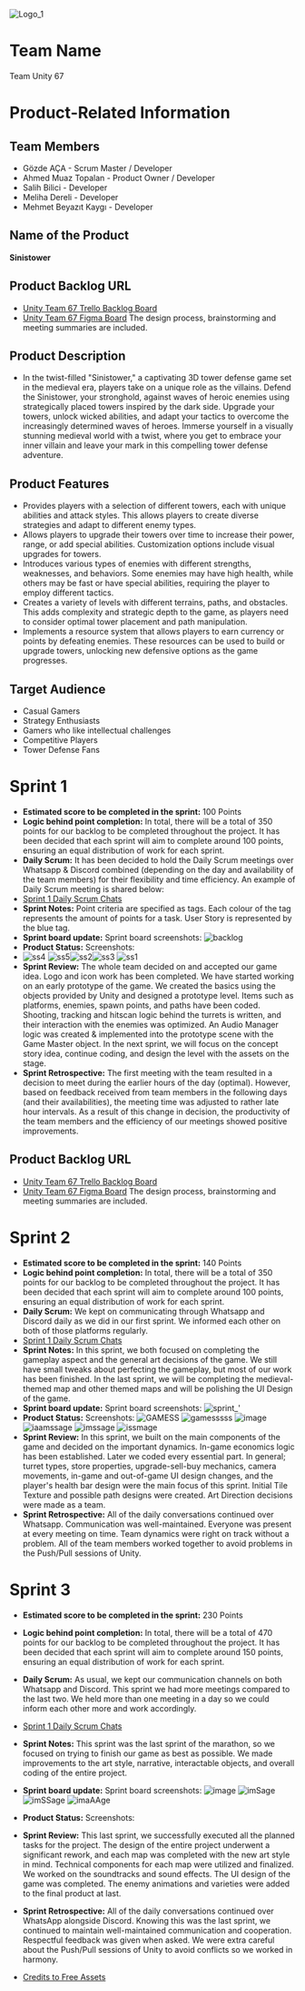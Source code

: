 ![Logo_1](https://github.com/gozdeaca/GOUA_BootCamp/assets/123934798/7c2ab7b0-c1cc-4a7a-bf11-21f396baa3d2)
# Team Name
Team Unity 67
# Product-Related Information
## Team Members
* Gözde AÇA - Scrum Master / Developer
* Ahmed Muaz Topalan - Product Owner / Developer
* Salih Bilici - Developer
* Meliha Dereli - Developer
* Mehmet Beyazıt Kaygı - Developer
## Name of the Product
**Sinistower**
## Product Backlog URL
* [Unity Team 67 Trello Backlog Board](https://trello.com/b/eoYWdnq1/gouabootcampproduct-backlog)
* [Unity Team 67 Figma Board](https://www.figma.com/file/NCYuB1BaYlpFb3p5D8yhhJ/GOUA-BOOTCAMP?type=whiteboard&node-id=0%3A1&t=GqrkjPL1u8cXyyWj-1) The design process, brainstorming and meeting summaries are included.
## Product Description
* In the twist-filled "Sinistower," a captivating 3D tower defense game set in the medieval era, players take on a unique role as the villains. Defend the Sinistower, your stronghold, against waves of heroic enemies using strategically placed towers inspired by the dark side. Upgrade your towers, unlock wicked abilities, and adapt your tactics to overcome the increasingly determined waves of heroes. Immerse yourself in a visually stunning medieval world with a twist, where you get to embrace your inner villain and leave your mark in this compelling tower defense adventure.
## Product Features
* Provides players with a selection of different towers, each with unique abilities and attack styles. This allows players to create diverse strategies and adapt to different enemy types.
* Allows players to upgrade their towers over time to increase their power, range, or add special abilities. Customization options include visual upgrades for towers.
* Introduces various types of enemies with different strengths, weaknesses, and behaviors. Some enemies may have high health, while others may be fast or have special abilities, requiring the player to employ different tactics.
* Creates a variety of levels with different terrains, paths, and obstacles. This adds complexity and strategic depth to the game, as players need to consider optimal tower placement and path manipulation.
* Implements a resource system that allows players to earn currency or points by defeating enemies. These resources can be used to build or upgrade towers, unlocking new defensive options as the game progresses.
## Target Audience
* Casual Gamers
* Strategy Enthusiasts
* Gamers who like intellectual challenges
* Competitive Players
* Tower Defense Fans
# Sprint 1
* **Estimated score to be completed in the sprint:** 100 Points
* **Logic behind point completion:** In total, there will be a total of 350 points for our backlog to be completed throughout the project. It has been decided that each sprint will aim to complete around 100 points, ensuring an equal distribution of work for each sprint.
* **Daily Scrum:**  It has been decided to hold the Daily Scrum meetings over Whatsapp & Discord combined (depending on the day and availability of the team members) for their flexibility and time efficiency. An example of Daily Scrum meeting is shared below:
* [Sprint 1 Daily Scrum Chats](https://github.com/gozdeaca/GOUA_BootCamp/files/11782522/WhatsappExport.pdf)
* **Sprint Notes:** Point criteria are specified as tags. Each colour of the tag represents the amount of points for a task. User Story is represented by the blue tag. 
* **Sprint board update:** Sprint board screenshots:
![backlog](https://github.com/gozdeaca/GOUA_BootCamp/assets/123934798/bd13bf7b-e3cb-4471-bb9f-4e6a3d2a9d15)
* **Product Status:** Screenshots:
* ![ss4](https://github.com/gozdeaca/GOUA_BootCamp/assets/123934798/ab61a454-81c7-4790-9cda-f3920fe93521) ![ss5](https://github.com/gozdeaca/GOUA_BootCamp/assets/123934798/c552626e-e5fa-4b51-9dd0-014799398ca6![ss3](https://github.com/gozdeaca/GOUA_BootCamp/assets/123934798/b32a5932-16df-4d19-9787-3b4981d0acdc)
)![ss2](https://github.com/gozdeaca/GOUA_BootCamp/assets/123934798/ab3c8116-7e49-437d-9c26-dc200a4ec46e)![ss3](https://github.com/gozdeaca/GOUA_BootCamp/assets/123934798/443b36da-0497-49b1-bc9f-cc581c4f632c) ![ss1](https://github.com/gozdeaca/GOUA_BootCamp/assets/123934798/7152148a-3a97-4ae1-a98a-3b5d81de06f2)
* **Sprint Review:** The whole team decided on and accepted our game idea. Logo and icon work has been completed. We have started working on an early prototype of the game. We created the basics using the objects provided by Unity and designed a prototype level. Items such as platforms, enemies, spawn points, and paths have been coded. Shooting, tracking and hitscan logic behind the turrets is written, and their interaction with the enemies was optimized. An Audio Manager logic was created & implemented into the prototype scene with the Game Master object. In the next sprint, we will focus on the concept story idea, continue coding, and design the level with the assets on the stage.
* **Sprint Retrospective:** The first meeting with the team resulted in a decision to meet during the earlier hours of the day (optimal). However, based on feedback received from team members in the following days (and their availabilities), the meeting time was adjusted to rather late hour intervals. As a result of this change in decision, the productivity of the team members and the efficiency of our meetings showed positive improvements.
## Product Backlog URL
* [Unity Team 67 Trello Backlog Board](https://trello.com/b/BwvpRcZo/gouabootcampsprint2backlog)
* [Unity Team 67 Figma Board](https://www.figma.com/file/NCYuB1BaYlpFb3p5D8yhhJ/GOUA-BOOTCAMP?type=whiteboard&node-id=0%3A1&t=GqrkjPL1u8cXyyWj-1) The design process, brainstorming and meeting summaries are included.
# Sprint 2
* **Estimated score to be completed in the sprint:** 140 Points
* **Logic behind point completion:** In total, there will be a total of 350 points for our backlog to be completed throughout the project. It has been decided that each sprint will aim to complete around 100 points, ensuring an equal distribution of work for each sprint.
* **Daily Scrum:** We kept on communicating through Whatsapp and Discord daily as we did in our first sprint. We informed each other on both of those platforms regularly.
* [Sprint 1 Daily Scrum Chats](https://github.com/gozdeaca/GOUA_BootCamp/files/11931482/Whatsapp.pdf)
* **Sprint Notes:** In this sprint, we both focused on completing the gameplay aspect and the general art decisions of the game. We still have small tweaks about perfecting the gameplay, but most of our work has been finished. In the last sprint, we will be completing the medieval-themed map and other themed maps and will be polishing the UI Design of the game. 
* **Sprint board update:** Sprint board screenshots:
![sprint_'](https://github.com/gozdeaca/GOUA_BootCamp/assets/123934798/84d64e22-c35a-482e-98ba-1e51cea3e6f8)
* **Product Status:** Screenshots:
![GAMESS](https://github.com/gozdeaca/GOUA_BootCamp/assets/123934798/a524bcb2-3b5a-4fbe-8f28-171d3a0df63b)
![gamesssss](https://github.com/gozdeaca/GOUA_BootCamp/assets/123934798/3f133391-d3dc-4008-a382-3711d8d0ed35)
![image](https://github.com/gozdeaca/GOUA_BootCamp/assets/123934798/eece1c0c-ad5d-459e-b67e-b93e3cd6212b)
![iaamssage](https://github.com/gozdeaca/GOUA_BootCamp/assets/123934798/8f08658e-a167-4846-a2e3-f6adbe3d7cae)
![imssage](https://github.com/gozdeaca/GOUA_BootCamp/assets/123934798/4f2e3150-78ad-4de5-be12-94cb4207c488)
![issmage](https://github.com/gozdeaca/GOUA_BootCamp/assets/123934798/2868e5cd-5aac-446c-bc3e-6ac8c0b10780)
* **Sprint Review:** In this sprint, we built on the main components of the game and decided on the important dynamics. In-game economics logic has been established. Later we coded every essential part. In general; turret types, store properties, upgrade-sell-buy mechanics, camera movements, in-game and out-of-game UI design changes, and the player's health bar design were the main focus of this sprint. Initial Tile Texture and possible path designs were created. Art Direction decisions were made as a team.
* **Sprint Retrospective:** All of the daily conversations continued over Whatsapp. Communication was well-maintained. Everyone was present at every meeting on time. Team dynamics were right on track without a problem. All of the team members worked together to avoid problems in the Push/Pull sessions of Unity.
# Sprint 3
* **Estimated score to be completed in the sprint:** 230 Points
* **Logic behind point completion:** In total, there will be a total of 470 points for our backlog to be completed throughout the project. It has been decided that each sprint will aim to complete around 150 points, ensuring an equal distribution of work for each sprint.
* **Daily Scrum:** As usual, we kept our communication channels on both Whatsapp and Discord. This sprint we had more meetings compared to the last two. We held more than one meeting in a day so we could inform each other more and work accordingly.
* [Sprint 1 Daily Scrum Chats](https://github.com/gozdeaca/GOUA_BootCamp/files/12065292/Whatsapp_sprint3.pdf)
* **Sprint Notes:** This sprint was the last sprint of the marathon, so we focused on trying to finish our game as best as possible. We made improvements to the art style, narrative, interactable objects, and overall coding of the entire project. 
* **Sprint board update:** Sprint board screenshots: ![image](https://github.com/gozdeaca/GOUA_BootCamp/assets/123934798/18fca89b-f6a6-4f86-8f99-36e5a364fae7)
![imSage](https://github.com/gozdeaca/GOUA_BootCamp/assets/123934798/d635d919-7389-4244-9e93-8c3bb19718c0)
![imSSage](https://github.com/gozdeaca/GOUA_BootCamp/assets/123934798/d1da831c-e809-48f2-8fb9-6c74ca54e75a)
![imaAAge](https://github.com/gozdeaca/GOUA_BootCamp/assets/123934798/0c4dafdf-1806-4969-acd9-8ff30a22f2bd)
* **Product Status:** Screenshots:

* **Sprint Review:** This last sprint, we successfully executed all the planned tasks for the project. The design of the entire project underwent a significant rework, and each map was completed with the new art style in mind. Technical components for each map were utilized and finalized. We worked on the soundtracks and sound effects. The UI design of the game was completed. The enemy animations and varieties were added to the final product at last.
* **Sprint Retrospective:**  All of the daily conversations continued over WhatsApp alongside Discord. Knowing this was the last sprint, we continued to maintain well-maintained communication and cooperation. Respectful feedback was given when asked. We were extra careful about the Push/Pull sessions of Unity to avoid conflicts so we worked in harmony.
* [Credits to Free Assets](https://docs.google.com/document/d/1tfjZxJp9IC9xPlKYC38swTwrGqccmUjIWjaaOH-Ebhk/edit?usp=sharing)
